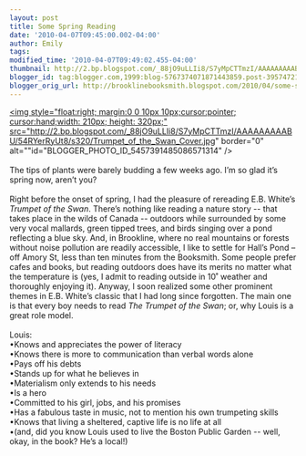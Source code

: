 ```yaml
---
layout: post
title: Some Spring Reading
date: '2010-04-07T09:45:00.002-04:00'
author: Emily
tags: 
modified_time: '2010-04-07T09:49:02.455-04:00'
thumbnail: http://2.bp.blogspot.com/_88jO9uLLIi8/S7yMpCTTmzI/AAAAAAAAABU/54RYerRyUt8/s72-c/Trumpet_of_the_Swan_Cover.jpg
blogger_id: tag:blogger.com,1999:blog-5767374071871443859.post-3957472122591130411
blogger_orig_url: http://brooklinebooksmith.blogspot.com/2010/04/some-spring-reading.html
---
```


<a onblur="try {parent.deselectBloggerImageGracefully();} catch(e) {}" href="http://2.bp.blogspot.com/_88jO9uLLIi8/S7yMpCTTmzI/AAAAAAAAABU/54RYerRyUt8/s1600/Trumpet_of_the_Swan_Cover.jpg"><img style="float:right; margin:0 0 10px 10px;cursor:pointer; cursor:hand;width: 210px; height: 320px;" src="http://2.bp.blogspot.com/_88jO9uLLIi8/S7yMpCTTmzI/AAAAAAAAABU/54RYerRyUt8/s320/Trumpet_of_the_Swan_Cover.jpg" border="0" alt=""id="BLOGGER_PHOTO_ID_5457391485086571314" /></a><br /><br />The tips of plants were barely budding a few weeks ago.  I’m so glad it’s spring now, aren’t you?  <br /><br />Right before the onset of spring, I had the pleasure of rereading E.B. White’s<span style="font-style:italic;"> Trumpet of the Swan</span>.  There’s nothing like reading a nature story -- that takes place in the wilds of Canada -- outdoors while surrounded by some very vocal mallards, green tipped trees, and birds singing over a pond reflecting a blue sky.  And, in Brookline, where no real mountains or forests without noise pollution are readily accessible, I like to settle for Hall’s Pond – off Amory St, less than ten minutes from the Booksmith.  Some people prefer cafes and books, but reading outdoors does have its merits no matter what the temperature is (yes, I admit to reading outside in 10˚ weather and thoroughly enjoying it).  Anyway, I soon realized some other prominent themes in E.B. White’s classic that I had long since forgotten.  The main one is that every boy needs to read <span style="font-style:italic;">The Trumpet of the Swan</span>; or, why Louis is a great role model.<br /><br />Louis:<br />•Knows and appreciates the power of literacy<br />•Knows there is more to communication than verbal words alone<br />•Pays off his debts<br />•Stands up for what he believes in<br />•Materialism only extends to his needs<br />•Is a hero<br />•Committed to his girl, jobs, and his promises<br />•Has a fabulous taste in music, not to mention his own trumpeting skills<br />•Knows that living a sheltered, captive life is no life at all<br />•(and, did you know Louis used to live the Boston Public Garden -- well, okay, in the book?  He’s a local!)